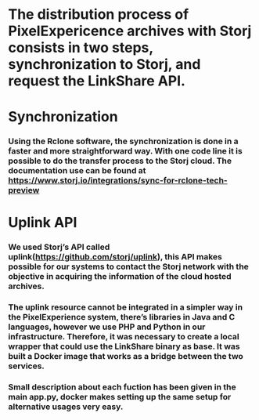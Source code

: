 # The distribution process of PixelExpericence archives with Storj consists in two steps, synchronization to Storj, and request the LinkShare API.

# Synchronization
### Using the Rclone software, the synchronization is done in a faster and more straightforward way. With one code line it is possible to do the transfer process to the Storj cloud. The documentation use can be found at https://www.storj.io/integrations/sync-for-rclone-tech-preview

# Uplink API
### We used Storj’s API called uplink(https://github.com/storj/uplink), this API makes possible for our systems to contact the Storj network with the objective in acquiring the information of the cloud hosted archives.

### The uplink resource cannot be integrated in a simpler way in the PixelExperience system, there’s libraries in Java and C languages, however we use PHP and Python in our infrastructure.  Therefore, it was necessary to create a local wrapper that could use the LinkShare binary as base. It was built a Docker image that works as a bridge between the two services. 

### Small description about each fuction has been given in the main app.py, docker makes setting up the same setup for alternative usages very easy.